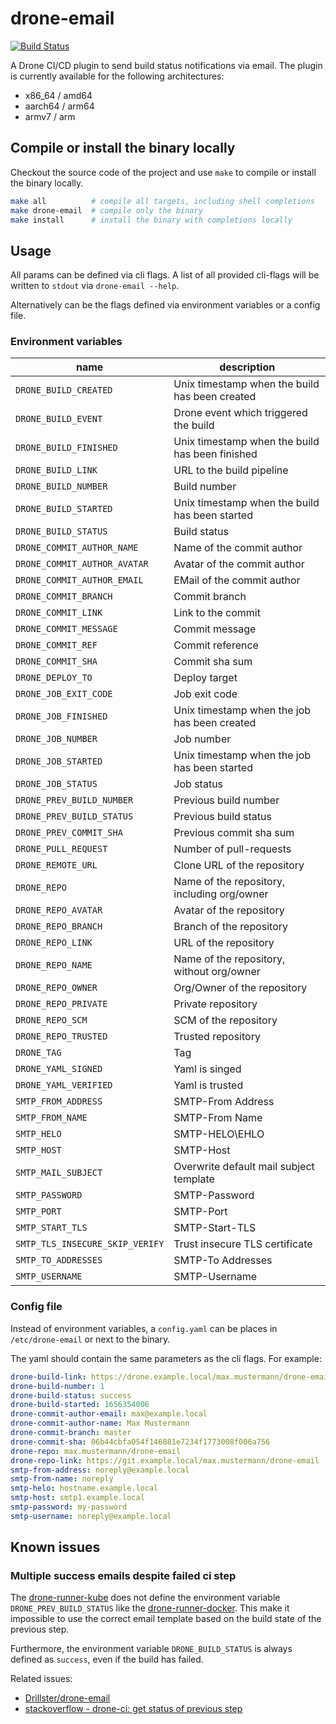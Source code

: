 # drone-email

[![Build Status](https://drone.cryptic.systems/api/badges/volker.raschek/drone-email/status.svg)](https://drone.cryptic.systems/volker.raschek/drone-email)

A Drone CI/CD plugin to send build status notifications via email. The plugin is
currently available for the following architectures:

- x86_64  / amd64
- aarch64 / arm64
- armv7   / arm

## Compile or install the binary locally

Checkout the source code of the project and use `make` to compile or install the
binary locally.

```bash
make all          # compile all targets, including shell completions
make drone-email  # compile only the binary
make install      # install the binary with completions locally
```

## Usage

All params can be defined via cli flags. A list of all provided cli-flags will
be written to `stdout` via `drone-email --help`.

Alternatively can be the flags defined via environment variables or a config file.

### Environment variables

| name                            | description                                     |
| ------------------------------- | ----------------------------------------------- |
| `DRONE_BUILD_CREATED`           | Unix timestamp when the build has been created  |
| `DRONE_BUILD_EVENT`             | Drone event which triggered the build           |
| `DRONE_BUILD_FINISHED`          | Unix timestamp when the build has been finished |
| `DRONE_BUILD_LINK`              | URL to the build pipeline                       |
| `DRONE_BUILD_NUMBER`            | Build number                                    |
| `DRONE_BUILD_STARTED`           | Unix timestamp when the build has been started  |
| `DRONE_BUILD_STATUS`            | Build status                                    |
| `DRONE_COMMIT_AUTHOR_NAME`      | Name of the commit author                       |
| `DRONE_COMMIT_AUTHOR_AVATAR`    | Avatar of the commit author                     |
| `DRONE_COMMIT_AUTHOR_EMAIL`     | EMail of the commit author                      |
| `DRONE_COMMIT_BRANCH`           | Commit branch                                   |
| `DRONE_COMMIT_LINK`             | Link to the commit                              |
| `DRONE_COMMIT_MESSAGE`          | Commit message                                  |
| `DRONE_COMMIT_REF`              | Commit reference                                |
| `DRONE_COMMIT_SHA`              | Commit sha sum                                  |
| `DRONE_DEPLOY_TO`               | Deploy target                                   |
| `DRONE_JOB_EXIT_CODE`           | Job exit code                                   |
| `DRONE_JOB_FINISHED`            | Unix timestamp when the job has been created    |
| `DRONE_JOB_NUMBER`              | Job number                                      |
| `DRONE_JOB_STARTED`             | Unix timestamp when the job has been started    |
| `DRONE_JOB_STATUS`              | Job status                                      |
| `DRONE_PREV_BUILD_NUMBER`       | Previous build number                           |
| `DRONE_PREV_BUILD_STATUS`       | Previous build status                           |
| `DRONE_PREV_COMMIT_SHA`         | Previous commit sha sum                         |
| `DRONE_PULL_REQUEST`            | Number of pull-requests                         |
| `DRONE_REMOTE_URL`              | Clone URL of the repository                     |
| `DRONE_REPO`                    | Name of the repository, including org/owner     |
| `DRONE_REPO_AVATAR`             | Avatar of the repository                        |
| `DRONE_REPO_BRANCH`             | Branch of the repository                        |
| `DRONE_REPO_LINK`               | URL of the repository                           |
| `DRONE_REPO_NAME`               | Name of the repository, without org/owner       |
| `DRONE_REPO_OWNER`              | Org/Owner of the repository                     |
| `DRONE_REPO_PRIVATE`            | Private repository                              |
| `DRONE_REPO_SCM`                | SCM of the repository                           |
| `DRONE_REPO_TRUSTED`            | Trusted repository                              |
| `DRONE_TAG`                     | Tag                                             |
| `DRONE_YAML_SIGNED`             | Yaml is singed                                  |
| `DRONE_YAML_VERIFIED`           | Yaml is trusted                                 |
| `SMTP_FROM_ADDRESS`             | SMTP-From Address                               |
| `SMTP_FROM_NAME`                | SMTP-From Name                                  |
| `SMTP_HELO`                     | SMTP-HELO\EHLO                                  |
| `SMTP_HOST`                     | SMTP-Host                                       |
| `SMTP_MAIL_SUBJECT`             | Overwrite default mail subject template         |
| `SMTP_PASSWORD`                 | SMTP-Password                                   |
| `SMTP_PORT`                     | SMTP-Port                                       |
| `SMTP_START_TLS`                | SMTP-Start-TLS                                  |
| `SMTP_TLS_INSECURE_SKIP_VERIFY` | Trust insecure TLS certificate                  |
| `SMTP_TO_ADDRESSES`             | SMTP-To Addresses                               |
| `SMTP_USERNAME`                 | SMTP-Username                                   |

### Config file

Instead of environment variables, a `config.yaml` can be places in
`/etc/drone-email` or next to the binary.

The yaml should contain the same parameters as the cli flags. For example:

```yaml
drone-build-link: https://drone.example.local/max.mustermann/drone-email/1
drone-build-number: 1
drone-build-status: success
drone-build-started: 1656354006
drone-commit-author-email: max@example.local
drone-commit-author-name: Max Mustermann
drone-commit-branch: master
drone-commit-sha: 06b44cbfa054f146881e7234f1773008f006a756
drone-repo: max.mustermann/drone-email
drone-repo-link: https://git.example.local/max.mustermann/drone-email
smtp-from-address: noreply@example.local
smtp-from-name: noreply
smtp-helo: hostname.example.local
smtp-host: smtp1.example.local
smtp-password: my-password
smtp-username: noreply@example.local
```

## Known issues

### Multiple success emails despite failed ci step

The [drone-runner-kube](https://github.com/drone-runners/drone-runner-kube) does
not define the environment variable `DRONE_PREV_BUILD_STATUS` like the
[drone-runner-docker](https://github.com/drone-runners/drone-runner-docker).
This make it impossible to use the correct email template based on the build
state of the previous step.

Furthermore, the environment variable `DRONE_BUILD_STATUS` is always defined as
`success`, even if the build has failed.

Related issues:

- [Drillster/drone-email](https://github.com/Drillster/drone-email/issues/69)
- [stackoverflow - drone-ci: get status of previous step](https://stackoverflow.com/questions/73096709/drone-ci-get-status-of-previous-step)
